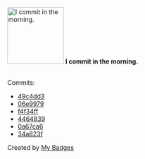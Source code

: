 <img src="https://my-badges.github.io/my-badges/morning-commits.png" alt="I commit in the morning." title="I commit in the morning." width="128">
<strong>I commit in the morning.</strong>
<br><br>

Commits:

- <a href="https://github.com/NCherfaoui/prepa-competences-site/commit/49c4dd33443bd8f4647e573eeb2cbfc1d414ee32">49c4dd3</a>
- <a href="https://github.com/Aissam-salman/form-front/commit/06e99792dc469b47042824cb06f9a3b7e908eaf3">06e9979</a>
- <a href="https://github.com/Aissam-salman/Forme/commit/f4f34ffc805492e5971027009ac1bc4ed2e932aa">f4f34ff</a>
- <a href="https://github.com/Aissam-salman/Forme/commit/446483989d501d706919e8fbe46be42f0207f19d">4464839</a>
- <a href="https://github.com/Aissam-salman/Forme/commit/0a67ca67af27d87b9add2728bc5cee3089c22f11">0a67ca6</a>
- <a href="https://github.com/NCherfaoui/jenkins-first-project/commit/34a823fd1b97bf10d5ff94c0e557b546faeca614">34a823f</a>


Created by <a href="https://github.com/my-badges/my-badges">My Badges</a>